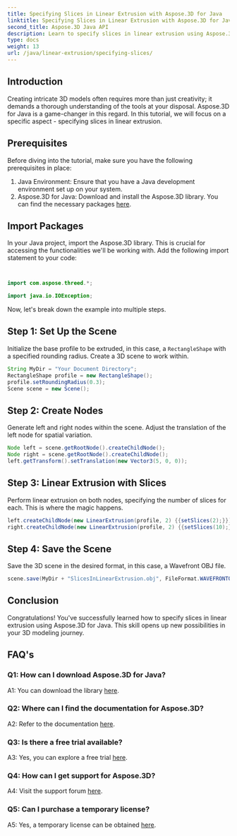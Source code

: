 ```yaml
---
title: Specifying Slices in Linear Extrusion with Aspose.3D for Java
linktitle: Specifying Slices in Linear Extrusion with Aspose.3D for Java
second_title: Aspose.3D Java API
description: Learn to specify slices in linear extrusion using Aspose.3D for Java. Elevate your 3D modeling skills with this step-by-step guide.
type: docs
weight: 13
url: /java/linear-extrusion/specifying-slices/
---
```

## Introduction

Creating intricate 3D models often requires more than just creativity; it demands a thorough understanding of the tools at your disposal. Aspose.3D for Java is a game-changer in this regard. In this tutorial, we will focus on a specific aspect - specifying slices in linear extrusion.

## Prerequisites

Before diving into the tutorial, make sure you have the following prerequisites in place:

1. Java Environment: Ensure that you have a Java development environment set up on your system.
2. Aspose.3D for Java: Download and install the Aspose.3D library. You can find the necessary packages [here](https://releases.aspose.com/3d/java/).

## Import Packages

In your Java project, import the Aspose.3D library. This is crucial for accessing the functionalities we'll be working with. Add the following import statement to your code:

```java


import com.aspose.threed.*;

import java.io.IOException;
```

Now, let's break down the example into multiple steps.

## Step 1: Set Up the Scene

Initialize the base profile to be extruded, in this case, a `RectangleShape` with a specified rounding radius. Create a 3D scene to work within.

```java
String MyDir = "Your Document Directory";
RectangleShape profile = new RectangleShape();
profile.setRoundingRadius(0.3);
Scene scene = new Scene();
```

## Step 2: Create Nodes

Generate left and right nodes within the scene. Adjust the translation of the left node for spatial variation.

```java
Node left = scene.getRootNode().createChildNode();
Node right = scene.getRootNode().createChildNode();
left.getTransform().setTranslation(new Vector3(5, 0, 0));
```

## Step 3: Linear Extrusion with Slices

Perform linear extrusion on both nodes, specifying the number of slices for each. This is where the magic happens.

```java
left.createChildNode(new LinearExtrusion(profile, 2) {{setSlices(2);}});
right.createChildNode(new LinearExtrusion(profile, 2) {{setSlices(10);}});
```

## Step 4: Save the Scene

Save the 3D scene in the desired format, in this case, a Wavefront OBJ file.

```java
scene.save(MyDir + "SlicesInLinearExtrusion.obj", FileFormat.WAVEFRONTOBJ);
```

## Conclusion

Congratulations! You've successfully learned how to specify slices in linear extrusion using Aspose.3D for Java. This skill opens up new possibilities in your 3D modeling journey.

## FAQ's

### Q1: How can I download Aspose.3D for Java?

A1: You can download the library [here](https://releases.aspose.com/3d/java/).

### Q2: Where can I find the documentation for Aspose.3D?

A2: Refer to the documentation [here](https://reference.aspose.com/3d/java/).

### Q3: Is there a free trial available?

A3: Yes, you can explore a free trial [here](https://releases.aspose.com/).

### Q4: How can I get support for Aspose.3D?

A4: Visit the support forum [here](https://forum.aspose.com/c/3d/18).

### Q5: Can I purchase a temporary license?

A5: Yes, a temporary license can be obtained [here](https://purchase.aspose.com/temporary-license/).
